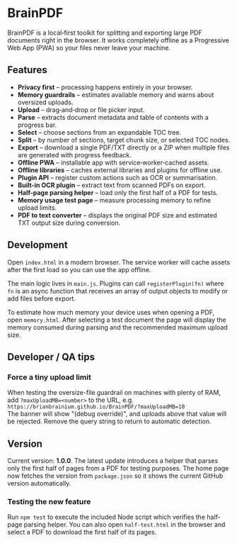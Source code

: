 # BrainPDF

BrainPDF is a local‑first toolkit for splitting and exporting large PDF documents right in the browser. It works completely offline as a Progressive Web App (PWA) so your files never leave your machine.

## Features

- **Privacy first** – processing happens entirely in your browser.
- **Memory guardrails** – estimates available memory and warns about oversized uploads.
- **Upload** – drag‑and‑drop or file picker input.
- **Parse** – extracts document metadata and table of contents with a progress bar.
- **Select** – choose sections from an expandable TOC tree.
- **Split** – by number of sections, target chunk size, or selected TOC nodes.
- **Export** – download a single PDF/TXT directly or a ZIP when multiple files are generated with progress feedback.
- **Offline PWA** – installable app with service‑worker‑cached assets.
- **Offline libraries** – caches external libraries and plugins for offline use.
- **Plugin API** – register custom actions such as OCR or summarisation.
- **Built-in OCR plugin** – extract text from scanned PDFs on export.
- **Half-page parsing helper** – load only the first half of a PDF for tests.
- **Memory usage test page** – measure processing memory to refine upload limits.
- **PDF to text converter** – displays the original PDF size and estimated TXT output size during conversion.

## Development

Open `index.html` in a modern browser. The service worker will cache assets after the first load so you can use the app offline.

The main logic lives in `main.js`. Plugins can call `registerPlugin(fn)` where `fn` is an async function that receives an array of output objects to modify or add files before export.

To estimate how much memory your device uses when opening a PDF, open `memory.html`. After selecting a test document the page will display the memory consumed during parsing and the recommended maximum upload size.

## Developer / QA tips
### Force a tiny upload limit
When testing the oversize-file guardrail on machines with plenty of RAM, add
`?maxUploadMB=<number>` to the URL, e.g.  
`https://brianbrainium.github.io/BrainPDF/?maxUploadMB=10`  
The banner will show "(debug override)", and uploads above that value will be
rejected. Remove the query string to return to automatic detection.

## Version

Current version: **1.0.0**. The latest update introduces a helper that parses
only the first half of pages from a PDF for testing purposes.
The home page now fetches the version from `package.json` so it shows
the current GitHub version automatically.

### Testing the new feature

Run `npm test` to execute the included Node script which verifies the half-page
parsing helper.
You can also open `half-test.html` in the browser and select a PDF to download
the first half of its pages.
